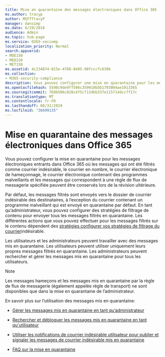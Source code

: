 ```yaml
---
title: Mise en quarantaine des messages électroniques dans Office 365
ms.author: tracyp
author: MSFTTracyP
manager: dansimp
ms.date: 6/29/2018
audience: Admin
ms.topic: hub-page
ms.service: O365-seccomp
localization_priority: Normal
search.appverid:
- MOE150
- MED150
- MET150
ms.assetid: 4c234874-015e-4768-8495-98fcccfc639b
ms.collection:
- M365-security-compliance
description: Vous pouvez configurer une mise en quarantaine pour les messages électroniques entrants dans Office 365 où les messages électroniques entrants qui ont été filtrés en tant que courrier indésirable, Bulk, phishing et programmes malveillants peuvent être conservés à des fins de révision ultérieure.
ms.openlocfilehash: 5590c9de9ff596c359910b5b1793004ae1913365
ms.sourcegitcommit: 769b506c828c475c713dbb337e115714dcc7f17c
ms.translationtype: MT
ms.contentlocale: fr-FR
ms.lasthandoff: 08/31/2019
ms.locfileid: "36699135"
---
```

# <a name="quarantine-email-messages-in-office-365"></a>Mise en quarantaine des messages électroniques dans Office 365

Vous pouvez configurer la mise en quarantaine pour les messages électroniques entrants dans Office 365 où les messages qui ont été filtrés comme courrier indésirable, le courrier en nombre, le courrier électronique de hameçonnage, le courrier électronique contenant des programmes malveillants et les messages qui correspondent à une règle de flux de messagerie spécifiée peuvent être conservés lors de la révision ultérieure.
  
Par défaut, les messages filtrés sont envoyés vers le dossier de courrier indésirable des destinataires, à l’exception du courrier contenant un programme malveillant qui est envoyé en quarantaine par défaut. En tant qu’administrateur, vous pouvez configurer des stratégies de filtrage de contenu pour envoyer tous les messages filtrés en quarantaine. Les différentes actions que vous pouvez effectuer pour les messages filtrés sur le contenu dépendent des [stratégies configurer vos stratégies de filtrage du courrier](configure-your-spam-filter-policies.md)indésirable.
  
Les utilisateurs et les administrateurs peuvent travailler avec des messages mis en quarantaine. Les utilisateurs peuvent utiliser uniquement leurs propres messages filtrés en quarantaine. Les administrateurs peuvent rechercher et gérer les messages mis en quarantaine pour tous les utilisateurs.

> [!NOTE]
> Les messages hameçons et les messages mis en quarantaine par la règle de flux de messagerie (également appelée règle de transport) ne sont disponibles que dans la mise en quarantaine de l’administrateur.
  
En savoir plus sur l’utilisation des messages mis en quarantaine:
  
- [Gérer les messages mis en quarantaine en tant qu’administrateur](manage-quarantined-messages-and-files.md)

- [Rechercher et débloquer les messages mis en quarantaine en tant qu'utilisateur](find-and-release-quarantined-messages-as-a-user.md)

- [Utiliser les notifications de courrier indésirable utilisateur pour publier et signaler les messages de courrier indésirable mis en quarantaine](use-spam-notifications-to-release-and-report-quarantined-messages.md)

- [FAQ sur la mise en quarantaine](quarantine-faq.md)
